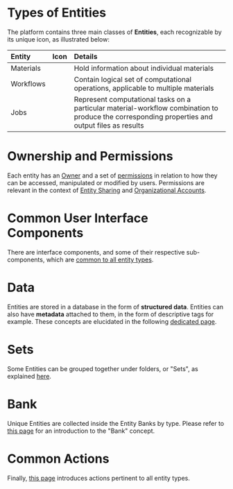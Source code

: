 # Types of Entities

The platform contains three main classes of **Entities**, each recognizable by its unique icon, as illustrated below:

| Entity    |  Icon      | Details        | 
| :-------- |:----------- |:------------- |
| Materials | <i class="zmdi zmdi-widgets"></i>    | Hold information about individual materials |
| Workflows | <i class="zmdi zmdi-dot-circle"></i> | Contain logical set of computational operations, applicable to multiple materials |
| Jobs      | <i class="zmdi zmdi-file"></i> | Represent computational tasks on a particular material-workflow combination to produce the corresponding properties and output files as results |


# Ownership and Permissions

Each entity has an [Owner](ownership.md) and a set of [permissions](permissions.md) in relation to how they can be accessed, manipulated or modified by users. Permissions are relevant in the context of [Entity Sharing](/collaboration/sharing/ui.md) and [Organizational Accounts](/collaboration/organizations/overview.md). 

# Common User Interface Components

There are interface components, and some of their respective sub-components, which are [common to all entity types](ui/overview.md). 

# Data

Entities are stored in a database in the form of **structured data**. Entities can also have **metadata** attached to them, in the form of descriptive tags for example. These concepts are elucidated in the following [dedicated page](data.md).

# Sets

Some Entities can be grouped together under folders, or "Sets", as explained [here](actions/sets.md).

# Bank

Unique Entities are collected inside the Entity Banks by type. Please refer to [this page](bank.md) for an introduction to the "Bank" concept.

# Common Actions

Finally, [this page](/entities-general/actions/overview.md) introduces actions pertinent to all entity types.



